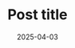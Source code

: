 ---
date: '2025-04-03'
draft: true
title: 'Post title'
cover:
    image: img/rubiks-16x4.jpg
    alt: 'Photo of a solved 3x3 rubiks cube'
    caption: 'Photo by [Jadson Thomas](https://www.pexels.com/photo/3-by-3-rubik-s-cube-selective-focus-photography-1500610/)'
tags: ['business', 'leadership', 'rubiks']
categories: ['blog']
---